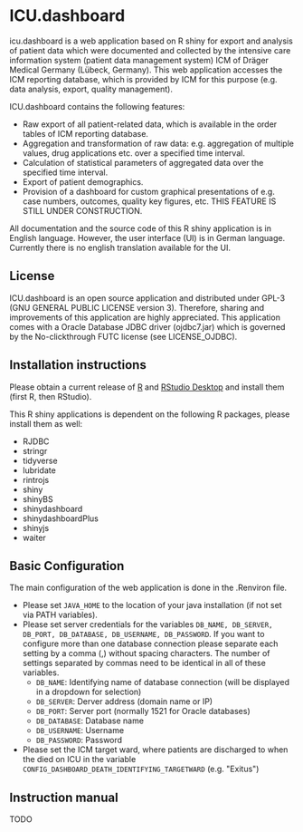 # ICU.dashboard
icu.dashboard is a web application based on R shiny for export and analysis of patient data which were documented and collected by the intensive care information system (patient data management system) ICM of Dräger Medical Germany (Lübeck, Germany). This web application accesses the ICM reporting database, which is provided by ICM for this purpose (e.g. data analysis, export, quality management).

ICU.dashboard contains the following features:
- Raw export of all patient-related data, which is available in the order tables of ICM reporting database.
- Aggregation and transformation of raw data: e.g. aggregation of multiple values, drug applications etc. over a specified time interval.
- Calculation of statistical parameters of aggregated data over the specified time interval.
- Export of patient demographics.
- Provision of a dashboard for custom graphical presentations of e.g. case numbers, outcomes, quality key figures, etc. THIS FEATURE IS STILL UNDER CONSTRUCTION.

All documentation and the source code of this R shiny application is in English language. However, the user interface (UI) is in German language. Currently there is no english translation available for the UI.

## License
ICU.dashboard is an open source application and distributed under GPL-3 (GNU GENERAL PUBLIC LICENSE version 3). Therefore, sharing and improvements of this application are highly appreciated.
This application comes with a Oracle Database JDBC driver (ojdbc7.jar) which is governed by the No-clickthrough FUTC license (see LICENSE_OJDBC).

## Installation instructions
Please obtain a current release of [R](https://cran.r-project.org/) and [RStudio Desktop](https://www.rstudio.com/products/rstudio/download/) and install them (first R, then RStudio).

This R shiny applications is dependent on the following R packages, please install them as well:
- RJDBC
- stringr
- tidyverse
- lubridate
- rintrojs
- shiny
- shinyBS
- shinydashboard
- shinydashboardPlus
- shinyjs
- waiter

## Basic Configuration
The main configuration of the web application is done in the .Renviron file.

- Please set `JAVA_HOME` to the location of your java installation (if not set via PATH variables).
- Please set server credentials for the variables `DB_NAME, DB_SERVER, DB_PORT, DB_DATABASE, DB_USERNAME, DB_PASSWORD`. If you want to configure more than one database connection please separate each setting by a comma (,) without spacing characters. The number of settings separated by commas need to be identical in all of these variables.
  - `DB_NAME`: Identifying name of database connection (will be displayed in a dropdown for selection)
  - `DB_SERVER`: Derver address (domain name or IP)
  - `DB_PORT`: Server port (normally 1521 for Oracle databases)
  - `DB_DATABASE`: Database name
  - `DB_USERNAME`: Username
  - `DB_PASSWORD`: Password
- Please set the ICM target ward, where patients are discharged to when the died on ICU in the variable `CONFIG_DASHBOARD_DEATH_IDENTIFYING_TARGETWARD` (e.g. "Exitus")

## Instruction manual
TODO
